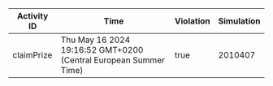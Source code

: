 | Activity ID | Time | Violation | Simulation |
| --- | --- | --- | --- |
| claimPrize | Thu May 16 2024 19:16:52 GMT+0200 (Central European Summer Time) | true | 2010407 |